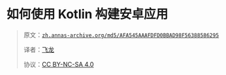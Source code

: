# 如何使用 Kotlin 构建安卓应用

> 原文：[`zh.annas-archive.org/md5/AFA545AAAFDFD0BBAD98F56388586295`](https://zh.annas-archive.org/md5/AFA545AAAFDFD0BBAD98F56388586295)
> 
> 译者：[飞龙](https://github.com/wizardforcel)
> 
> 协议：[CC BY-NC-SA 4.0](http://creativecommons.org/licenses/by-nc-sa/4.0/)